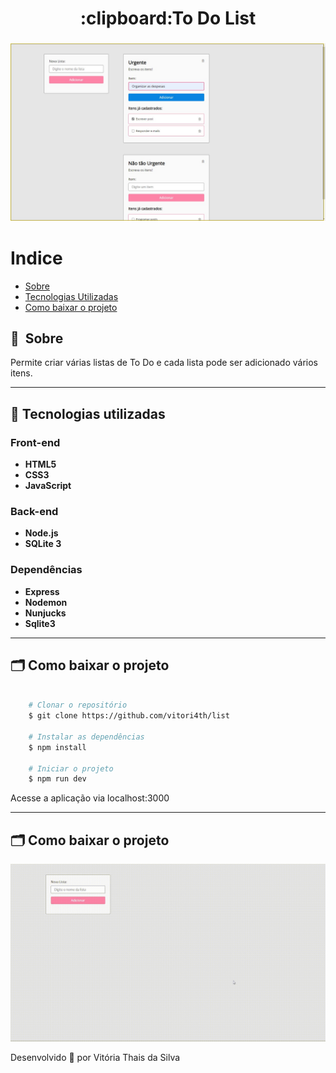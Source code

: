 <h1 align="center">
    :clipboard:To Do List
</h1>

<h3 align="center">
    <img src="https://github.com/vitori4th/list/blob/main/assets/ToDoList.jpeg">
<h3 >

# Indice

- [Sobre](#-sobre)
- [Tecnologias Utilizadas](#-tecnologias-utilizadas)
- [Como baixar o projeto](#-como-baixar-o-projeto)

## 🔖&nbsp; Sobre

Permite criar várias listas de To Do e cada lista pode ser adicionado vários itens.

---

## 🚀 Tecnologias utilizadas
<h3>
  Front-end
</h3>

<ul>
  <li> <strong> HTML5 </strong> </li>
  <li> <strong> CSS3 </strong> </li>
  <li>  <strong> JavaScript </strong> </li>
</ul>

<h3>
  Back-end
</h3>

<ul>
  <li> <strong> Node.js </strong> </li>
  <li>  <strong> SQLite 3 </strong> </li>
</ul>

<h3>
  Dependências
</h3>

<ul>
  <li> <strong> Express </strong> </li>
  <li> <strong> Nodemon </strong> </li>
  <li> <strong> Nunjucks </strong> </li>
  <li> <strong> Sqlite3 </strong> </li>
</ul>

---

## 🗂 Como baixar o projeto

```bash

    # Clonar o repositório
    $ git clone https://github.com/vitori4th/list
    
    # Instalar as dependências
    $ npm install

    # Iniciar o projeto
    $ npm run dev

```
Acesse a aplicação via localhost:3000

---
## 🗂 Como baixar o projeto
 <img src="https://github.com/vitori4th/list/blob/main/assets/ToDoDemonstration.gif">

Desenvolvido 💜 por Vitória Thais da Silva

